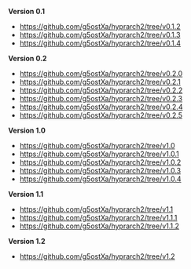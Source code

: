 **Version 0.1**
- https://github.com/g5ostXa/hyprarch2/tree/v0.1.2
- https://github.com/g5ostXa/hyprarch2/tree/v0.1.3
- https://github.com/g5ostXa/hyprarch2/tree/v0.1.4

**Version 0.2**
- https://github.com/g5ostXa/hyprarch2/tree/v0.2.0
- https://github.com/g5ostXa/hyprarch2/tree/v0.2.1
- https://github.com/g5ostXa/hyprarch2/tree/v0.2.2
- https://github.com/g5ostXa/hyprarch2/tree/v0.2.3
- https://github.com/g5ostXa/hyprarch2/tree/v0.2.4
- https://github.com/g5ostXa/hyprarch2/tree/v0.2.5

**Version 1.0**
- https://github.com/g5ostXa/hyprarch2/tree/v1.0
- https://github.com/g5ostXa/hyprarch2/tree/v1.0.1
- https://github.com/g5ostXa/hyprarch2/tree/v1.0.2
- https://github.com/g5ostXa/hyprarch2/tree/v1.0.3
- https://github.com/g5ostXa/hyprarch2/tree/v1.0.4

**Version 1.1**
- https://github.com/g5ostXa/hyprarch2/tree/v1.1
- https://github.com/g5ostXa/hyprarch2/tree/v1.1.1
- https://github.com/g5ostXa/hyprarch2/tree/v1.1.2

**Version 1.2**
- https://github.com/g5ostXa/hyprarch2/tree/v1.2
